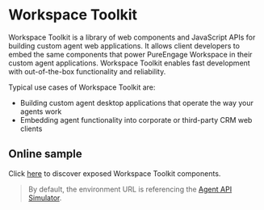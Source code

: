 # Workspace Toolkit

Workspace Toolkit is a library of web components and JavaScript APIs for building custom agent web applications. It allows client developers to embed the same components that power PureEngage Workspace in their custom agent applications. Workspace Toolkit enables fast development with out-of-the-box functionality and reliability.

Typical use cases of Workspace Toolkit are:

- Building custom agent desktop applications that operate the way your agents work
- Embedding agent functionality into corporate or third-party CRM web clients

## Online sample

Click [here](https://genesyspureengage.github.io/workspace-development-kit/workspace-toolkit/components.html) to discover exposed Workspace Toolkit components.

> By default, the environment URL is referencing the [Agent API Simulator](https://github.com/GenesysPureEngage/agent-api-simulator).
